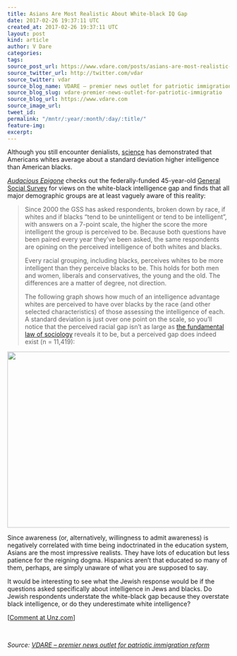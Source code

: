 ```yaml
---
title: Asians Are Most Realistic About White-black IQ Gap
date: 2017-02-26 19:37:11 UTC
created_at: 2017-02-26 19:37:11 UTC
layout: post
kind: article
author: V Dare
categories: 
tags: 
source_post_url: https://www.vdare.com/posts/asians-are-most-realistic-about-white-black-iq-gap
source_twitter_url: http://twitter.com/vdar
source_twitter: vdar
source_blog_name: VDARE – premier news outlet for patriotic immigration reform
source_blog_slug: vdare-premier-news-outlet-for-patriotic-immigratio
source_blog_url: https://www.vdare.com
source_image_url: 
tweet_id: 
permalink: "/mntr/:year/:month/:day/:title/"
feature-img: 
excerpt: 
---
```

<div class="pf-content"><p>Although you still encounter denialists, <a href="http://www.vdare.com/articles/why-do-we-keep-writing-about-intelligence-an-iq-faq">science</a> has demonstrated that Americans whites average about a standard deviation higher intelligence than American blacks.</p>
<p><a href="http://anepigone.blogspot.com/2017/02/blacks-jews-and-liberals-think-whites.html"><em>Audacious Epigone</em></a> checks out the federally-funded 45-year-old <a href="http://gss.norc.org/About-The-GSS">General Social Survey</a> for views on the white-black intelligence gap and finds that all major demographic groups are at least vaguely aware of this reality:</p>
<blockquote><p>Since 2000 the GSS has asked respondents, broken down by race, if whites and if blacks “tend to be unintelligent or tend to be intelligent”, with answers on a 7-point scale, the higher the score the more intelligent the group is perceived to be. Because both questions have been paired every year they’ve been asked, the same respondents are opining on the perceived intelligence of both whites and blacks.</p>
<p>Every racial grouping, including blacks, perceives whites to be more intelligent than they perceive blacks to be. This holds for both men and women, liberals and conservatives, the young and the old. The differences are a matter of degree, not direction.</p>
<p>The following graph shows how much of an intelligence advantage whites are perceived to have over blacks by the race (and other selected characteristics) of those assessing the intelligence of each. A standard deviation is just over one point on the scale, so you’ll notice that the perceived racial gap isn’t as large as <a href="http://www.lagriffedulion.f2s.com/city.htm">the fundamental law of sociology</a> reveals it to be, but a perceived gap does indeed exist (n = 11,419):</p><div id="57966237cc52c74a5e1363c4" class="vdb_player vdb_57966237cc52c74a5e1363c456bcd17ce4b018167fea5539">    </div></blockquote>
<p><img class="aligncenter size-full wp-image-108028" src="https://s3-us-west-2.amazonaws.com/vdare-live/wp-content/uploads/2017/02/26143247/whiteblackgap.png" alt="" width="640" height="399"></p>
<p>Since awareness (or, alternatively, willingness to admit awareness) is negatively correlated with time being indoctrinated in the education system, Asians are the most impressive realists. They have lots of education but less patience for the reigning dogma. Hispanics aren’t that educated so many of them, perhaps, are simply unaware of what you are supposed to say.</p>
<p>It would be interesting to see what the Jewish response would be if the questions asked specifically about intelligence in Jews and blacks. Do Jewish respondents understate the white-black gap because they overstate black intelligence, or do they underestimate white intelligence?</p>
<p>[<a href="http://www.unz.com/isteve/asians-are-most-realistic-about-white-black-iq-gap/">Comment at Unz.com</a>]</p>
<p> </p>
</div><div class="">
    <i>Source: <a href="https://www.vdare.com">VDARE – premier news outlet for patriotic immigration reform</a></i>
</div>

